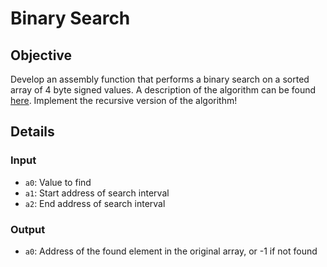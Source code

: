# Binary Search

## Objective
Develop an assembly function that performs a binary search on a sorted array of 4 byte signed values.
A description of the algorithm can be found [here](https://en.wikipedia.org/wiki/Binary_search_algorithm).
Implement the recursive version of the algorithm!

## Details

### Input
- `a0`: Value to find
- `a1`: Start address of search interval
- `a2`: End address of search interval

### Output
- `a0`: Address of the found element in the original array, or -1 if not found